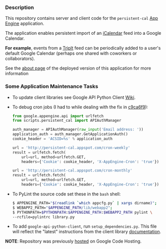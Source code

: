 ### Description

This repository contains server and client code for
the `persistent-cal` [App Engine][6] application.

The application enables persistent import of an [iCalendar][7] feed into a
Google Calendar.

**For example**, events from a [TripIt][5] feed can be
periodically added to a user's default Google Calendar (perhaps
one shared with coworkers or collaborators).

See the [about page][2] of the deployed version of this application
for more information

### Some Application Maintenance Tasks

- To update client libraries see Google API Python Client [Wiki][1].
- To debug cron jobs (I had to while dealing with the fix in [c9ca6f9][3]):

  ```python
  from google.appengine.api import urlfetch
  from scripts.persistent_cal import APIAuthManager

  auth_manager = APIAuthManager(raw_input('Email address: '))
  application_auth = auth_manager.GetApplicationAuth()
  cookie_header = 'ACSID=%s' % application_auth

  url = 'http://persistent-cal.appspot.com/cron-weekly'
  result = urlfetch.fetch(
      url=url, method=urlfetch.GET,
      headers={'Cookie': cookie_header, 'X-AppEngine-Cron': 'true'})

  url = 'http://persistent-cal.appspot.com/cron-monthly'
  result = urlfetch.fetch(
      url=url, method=urlfetch.GET,
      headers={'Cookie': cookie_header, 'X-AppEngine-Cron': 'true'})
  ```

- To PyLint the source code set these in the `bash` shell:

  ```bash
  $ APPENGINE_PATH="$(readlink `which appcfg.py` | xargs dirname)";
  $ WEBAPP2_PATH="$APPENGINE_PATH/lib/webapp2";
  $ PYTHONPATH=$PYTHONPATH:$APPENGINE_PATH:$WEBAPP2_PATH pylint \
  --rcfile=pylintrc library.py
  ```

- To add `google-api-python-client`, run `setup_dependencies.py`. This
  file will reflect the "latest" instructions from the client
  library [documentation][8].

**NOTE**: Repository was previously [hosted][4] on Google Code Hosting.

[1]: http://code.google.com/p/google-api-python-client/wiki/GoogleAppEngine
[2]: http://persistent-cal.appspot.com/about
[3]: https://github.com/dhermes/persistent-cal/commit/c9ca6f9c791c3c7f01975f1f87505ea5cf196d97
[4]: https://code.google.com/p/persistent-cal/
[5]: https://www.tripit.com/
[6]: https://cloud.google.com/products/app-engine/
[7]: http://en.wikipedia.org/wiki/ICalendar
[8]: https://developers.google.com/api-client-library/python/start/installation#appengine
